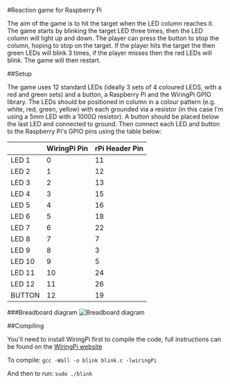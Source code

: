 #Reaction game for Raspberry Pi

The aim of the game is to hit the target when the LED column reaches it. The game starts by blinking the target LED three times, then the LED column will light up and down. The player can press the button to stop the column, hoping to stop on the target. If the player hits the target the then green LEDs will blink 3 times, if the player misses then the red LEDs will blink. The game will then restart.

##Setup

The game uses 12 standard LEDs (ideally 3 sets of 4 coloured LEDS, with a red and green sets) and a button, a Raspberry Pi and the WiringPi GPIO library. The LEDs should be positioned in column in a colour pattern (e.g. white, red, green, yellow) with each grounded via a resistor (in this case I'm using a 5mm LED with a 1000&#8486; resistor). A button should be placed below the last LED and connected to ground. Then connect each LED and button to the Raspberry Pi's GPIO pins using the table below:

|          | WiringPi Pin  | rPi Header Pin  |
|----------|---------------|-----------------|
| LED 1    | 0             | 11              |
| LED 2    | 1             | 12              |
| LED 3    | 2             | 13              |
| LED 4    | 3             | 15              |
| LED 5    | 4             | 16              |
| LED 6    | 5             | 18              |
| LED 7    | 6             | 22              |
| LED 8    | 7             | 7               |
| LED 9    | 8             | 3               |
| LED 10   | 9             | 5               |
| LED 11   | 10            | 24              |
| LED 12   | 11            | 26              |
| BUTTON   | 12            | 19              |

###Breadboard diagram
![Breadboard diagram](https://github.com/DanielHartUK/RPi-Reaction-game/tree/master/breadboarddiagram.png)

##Compiling

You'll need to install WiringPi first to compile the code, full instructions can be found on the [WiringPi website](http://wiringpi.com/download-and-install/)

To compile:
`gcc -Wall -o blink blink.c -lwiringPi`

And then to run:
`sudo ./blink`

